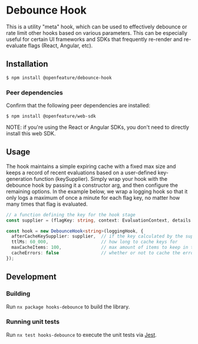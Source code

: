 # Debounce Hook

This is a utility "meta" hook, which can be used to effectively debounce or rate limit other hooks based on various parameters.
This can be especially useful for certain UI frameworks and SDKs that frequently re-render and re-evaluate flags (React, Angular, etc).

## Installation

```
$ npm install @openfeature/debounce-hook
```

### Peer dependencies

Confirm that the following peer dependencies are installed:

```
$ npm install @openfeature/web-sdk
```

NOTE: if you're using the React or Angular SDKs, you don't need to directly install this web SDK.

## Usage

The hook maintains a simple expiring cache with a fixed max size and keeps a record of recent evaluations based on a user-defined key-generation function (keySupplier).
Simply wrap your hook with the debounce hook by passing it a constructor arg, and then configure the remaining options.
In the example below, we wrap a logging hook so that it only logs a maximum of once a minute for each flag key, no matter how many times that flag is evaluated.

```ts
// a function defining the key for the hook stage 
const supplier = (flagKey: string, context: EvaluationContext, details: EvaluationDetails<T>) => flagKey;

const hook = new DebounceHook<string>(loggingHook, {
  afterCacheKeySupplier: supplier,  // if the key calculated by the supplier exists in the cache, the wrapped hook's stage will not run
  ttlMs: 60_000,                    // how long to cache keys for
  maxCacheItems: 100,               // max amount of items to keep in the LRU cache
  cacheErrors: false                // whether or not to cache the errors thrown by hook stages
});
```

## Development

### Building

Run `nx package hooks-debounce` to build the library.

### Running unit tests

Run `nx test hooks-debounce` to execute the unit tests via [Jest](https://jestjs.io).
